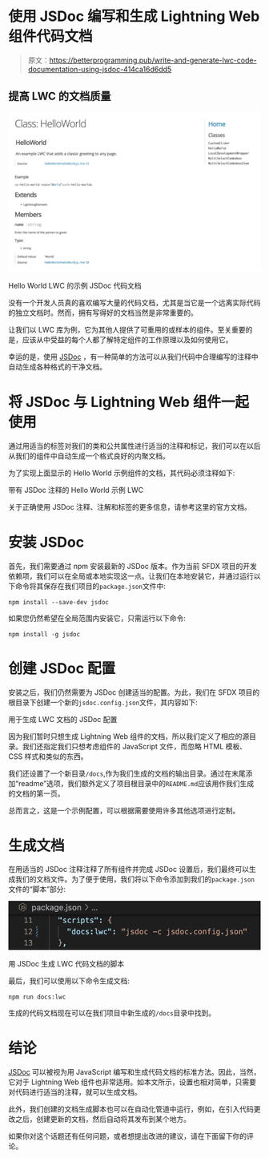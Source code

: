 # 使用 JSDoc 编写和生成 Lightning Web 组件代码文档

> 原文：<https://betterprogramming.pub/write-and-generate-lwc-code-documentation-using-jsdoc-414ca16d6dd5>

## 提高 LWC 的文档质量

![](img/66754aa4e31793f4b1e19c619c64497a.png)

Hello World LWC 的示例 JSDoc 代码文档

没有一个开发人员真的喜欢编写大量的代码文档，尤其是当它是一个远离实际代码的独立文档时。然而，拥有写得好的文档当然是非常重要的。

让我们以 LWC 库为例，它为其他人提供了可重用的或样本的组件。至关重要的是，应该从中受益的每个人都了解特定组件的工作原理以及如何使用它。

幸运的是，使用 [JSDoc](https://www.npmjs.com/package/jsdoc) ，有一种简单的方法可以从我们代码中合理编写的注释中自动生成各种格式的干净文档。

# 将 JSDoc 与 Lightning Web 组件一起使用

通过用适当的标签对我们的类和公共属性进行适当的注释和标记，我们可以在以后从我们的组件中自动生成一个格式良好的内聚文档。

为了实现上面显示的 Hello World 示例组件的文档，其代码必须注释如下:

带有 JSDoc 注释的 Hello World 示例 LWC

关于正确使用 JSDoc 注释、注解和标签的更多信息，请参考这里的官方文档。

# 安装 JSDoc

首先，我们需要通过 npm 安装最新的 JSDoc 版本。作为当前 SFDX 项目的开发依赖项，我们可以在全局或本地实现这一点。让我们在本地安装它，并通过运行以下命令将其保存在我们项目的`package.json`文件中:

```
npm install --save-dev jsdoc
```

如果您仍然希望在全局范围内安装它，只需运行以下命令:

```
npm install -g jsdoc
```

# 创建 JSDoc 配置

安装之后，我们仍然需要为 JSDoc 创建适当的配置。为此，我们在 SFDX 项目的根目录下创建一个新的`jsdoc.config.json`文件，其内容如下:

用于生成 LWC 文档的 JSDoc 配置

因为我们暂时只想生成 Lightning Web 组件的文档，所以我们定义了相应的源目录。我们还指定我们只想考虑组件的 JavaScript 文件，而忽略 HTML 模板、CSS 样式和类似的东西。

我们还设置了一个新目录`/docs`,作为我们生成的文档的输出目录。通过在末尾添加“readme”选项，我们额外定义了项目根目录中的`README.md`应该用作我们生成的文档的第一页。

总而言之，这是一个示例配置，可以根据需要使用许多其他选项进行定制。

# 生成文档

在用适当的 JSDoc 注释注释了所有组件并完成 JSDoc 设置后，我们最终可以生成我们的文档文件。为了便于使用，我们将以下命令添加到我们的`package.json`文件的“脚本”部分:

![](img/f85420515ab22f276cdda64f33e0fac6.png)

用 JSDoc 生成 LWC 代码文档的脚本

最后，我们可以使用以下命令生成文档:

```
npm run docs:lwc
```

生成的代码文档现在可以在我们项目中新生成的`/docs`目录中找到。

# 结论

[JSDoc](https://jsdoc.app/) 可以被视为用 JavaScript 编写和生成代码文档的标准方法。因此，当然，它对于 Lightning Web 组件也非常适用。如本文所示，设置也相对简单，只需要对代码进行适当的注释，就可以生成文档。

此外，我们创建的文档生成脚本也可以在自动化管道中运行，例如，在引入代码更改之后，创建更新的文档，然后自动将其发布到某个地方。

如果你对这个话题还有任何问题，或者想提出改进的建议，请在下面留下你的评论。